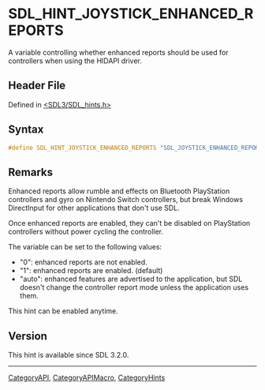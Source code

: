 # SDL_HINT_JOYSTICK_ENHANCED_REPORTS

A variable controlling whether enhanced reports should be used for controllers when using the HIDAPI driver.

## Header File

Defined in [<SDL3/SDL_hints.h>](https://github.com/libsdl-org/SDL/blob/main/include/SDL3/SDL_hints.h)

## Syntax

```c
#define SDL_HINT_JOYSTICK_ENHANCED_REPORTS "SDL_JOYSTICK_ENHANCED_REPORTS"
```

## Remarks

Enhanced reports allow rumble and effects on Bluetooth PlayStation
controllers and gyro on Nintendo Switch controllers, but break Windows
DirectInput for other applications that don't use SDL.

Once enhanced reports are enabled, they can't be disabled on PlayStation
controllers without power cycling the controller.

The variable can be set to the following values:

- "0": enhanced reports are not enabled.
- "1": enhanced reports are enabled. (default)
- "auto": enhanced features are advertised to the application, but SDL
  doesn't change the controller report mode unless the application uses
  them.

This hint can be enabled anytime.

## Version

This hint is available since SDL 3.2.0.

----
[CategoryAPI](CategoryAPI), [CategoryAPIMacro](CategoryAPIMacro), [CategoryHints](CategoryHints)

